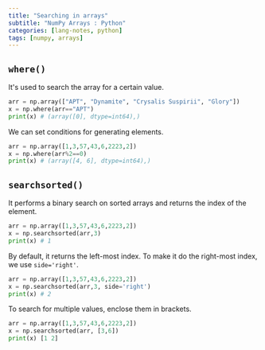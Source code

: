 ```yaml
---
title: "Searching in arrays"
subtitle: "NumPy Arrays : Python"
categories: [lang-notes, python]
tags: [numpy, arrays]
---
```


## `where()`

It's used to search the array for a certain value.

```py
arr = np.array(["APT", "Dynamite", "Crysalis Suspirii", "Glory"])
x = np.where(arr=="APT")
print(x) # (array([0], dtype=int64),)
```

We can set conditions for generating elements.

```py
arr = np.array([1,3,57,43,6,2223,2])
x = np.where(arr%2==0)
print(x) # (array([4, 6], dtype=int64),)
```

## `searchsorted()`

It performs a binary search on sorted arrays and returns the index of the element.

```py
arr = np.array([1,3,57,43,6,2223,2])
x = np.searchsorted(arr,3)
print(x) # 1
```

By default, it returns the left-most index. To make it do the right-most index, we use `side='right'`.

```py
arr = np.array([1,3,57,43,6,2223,2])
x = np.searchsorted(arr,3, side='right')
print(x) # 2
```

To search for multiple values, enclose them in brackets.

```py
arr = np.array([1,3,57,43,6,2223,2])
x = np.searchsorted(arr, [3,6])
print(x) [1 2]
```
